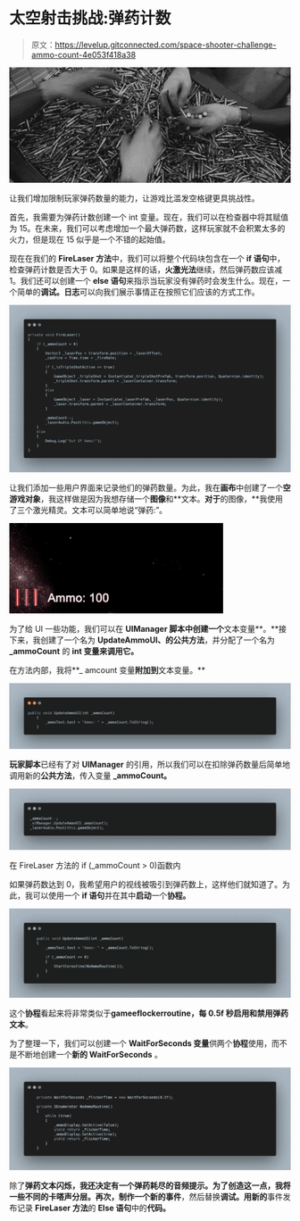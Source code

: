 # 太空射击挑战:弹药计数

> 原文：<https://levelup.gitconnected.com/space-shooter-challenge-ammo-count-4e053f418a38>

![](img/9519fc0c660c2ce85db6c306fcbc4888.png)

让我们增加限制玩家弹药数量的能力，让游戏比滥发空格键更具挑战性。

首先，我需要为弹药计数创建一个 int 变量。现在，我们可以在检查器中将其赋值为 15。在未来，我们可以考虑增加一个最大弹药数，这样玩家就不会积累太多的火力，但是现在 15 似乎是一个不错的起始值。

现在在我们的 **FireLaser 方法**中，我们可以将整个代码块包含在一个 **if 语句**中，检查弹药计数是否大于 0。如果是这样的话，**火激光法**继续，然后弹药数应该减 1。我们还可以创建一个 **else 语句**来指示当玩家没有弹药时会发生什么。现在，一个简单的**调试。日志**可以向我们展示事情正在按照它们应该的方式工作。

![](img/6171250332aa166c2d39ff763e5605f1.png)

让我们添加一些用户界面来记录他们的弹药数量。为此，我在**画布**中创建了一个**空游戏对象**，我这样做是因为我想存储一个**图像**和**文本。**对于**的图像，**我使用了三个激光精灵。文本可以简单地说“弹药:”。

![](img/98bba649a3ea3ec400bdc30daf6162cd.png)

为了给 UI 一些功能，我们可以在 **UIManager 脚本中创建一个**文本变量**。**接下来，我创建了一个名为 **UpdateAmmoUI、**的**公共方法**，并分配了一个名为 **_ammoCount** 的 **int 变量来调用它。**

在方法内部，我将**_ amcount 变量**附加到**文本变量。**

![](img/1ef6ccd0282358d14c8bdae41942259c.png)

**玩家脚本**已经有了对 **UIManager** 的引用，所以我们可以在扣除弹药数量后简单地调用新的**公共方法**，传入变量 **_ammoCount。**

![](img/126fc1fc568840199c7bade400c07bb5.png)

在 FireLaser 方法的 if (_ammoCount > 0)函数内

如果弹药数达到 0，我希望用户的视线被吸引到弹药数上，这样他们就知道了。为此，我可以使用一个 **if 语句**并在其中**启动**一个**协程。**

![](img/bcc656e08e0b54f1a7ce6fb0b651527f.png)

这个**协程**看起来将非常类似于**gameeflockerroutine，**每 0.5f 秒启用和禁用**弹药文本**。

为了整理一下，我们可以创建一个 **WaitForSeconds 变量**供两个**协程**使用，而不是不断地创建一个**新的 WaitForSeconds** 。

![](img/16073090f3b379bed4ac0d7d8094d0cf.png)

除了**弹药文本闪烁，**我还决定有一个弹药耗尽的音频提示。为了创造这一点，我将一些不同的卡嗒声分层。再次，制作一个新的**事件**，然后替换**调试。用新的**事件发布记录 **FireLaser 方法**的 **Else 语句**中的**代码。**